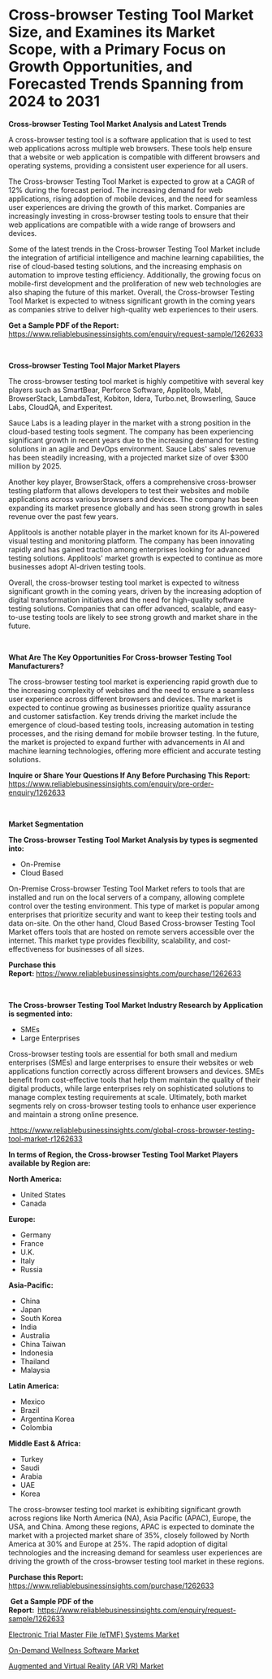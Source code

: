 <p><h1>Cross-browser Testing Tool Market Size, and Examines its Market Scope, with a Primary Focus on Growth Opportunities, and Forecasted Trends Spanning from 2024 to 2031</h1></p><p><strong>Cross-browser Testing Tool Market Analysis and Latest Trends</strong></p>
<p><p>A cross-browser testing tool is a software application that is used to test web applications across multiple web browsers. These tools help ensure that a website or web application is compatible with different browsers and operating systems, providing a consistent user experience for all users.</p><p>The Cross-browser Testing Tool Market is expected to grow at a CAGR of 12% during the forecast period. The increasing demand for web applications, rising adoption of mobile devices, and the need for seamless user experiences are driving the growth of this market. Companies are increasingly investing in cross-browser testing tools to ensure that their web applications are compatible with a wide range of browsers and devices.</p><p>Some of the latest trends in the Cross-browser Testing Tool Market include the integration of artificial intelligence and machine learning capabilities, the rise of cloud-based testing solutions, and the increasing emphasis on automation to improve testing efficiency. Additionally, the growing focus on mobile-first development and the proliferation of new web technologies are also shaping the future of this market. Overall, the Cross-browser Testing Tool Market is expected to witness significant growth in the coming years as companies strive to deliver high-quality web experiences to their users.</p></p>
<p><strong>Get a Sample PDF of the Report:&nbsp;</strong> <a href="https://www.reliablebusinessinsights.com/enquiry/request-sample/1262633">https://www.reliablebusinessinsights.com/enquiry/request-sample/1262633</a></p>
<p>&nbsp;</p>
<p><strong>Cross-browser Testing Tool Major Market Players</strong></p>
<p><p>The cross-browser testing tool market is highly competitive with several key players such as SmartBear, Perforce Software, Applitools, Mabl, BrowserStack, LambdaTest, Kobiton, Idera, Turbo.net, Browserling, Sauce Labs, CloudQA, and Experitest.</p><p>Sauce Labs is a leading player in the market with a strong position in the cloud-based testing tools segment. The company has been experiencing significant growth in recent years due to the increasing demand for testing solutions in an agile and DevOps environment. Sauce Labs' sales revenue has been steadily increasing, with a projected market size of over $300 million by 2025.</p><p>Another key player, BrowserStack, offers a comprehensive cross-browser testing platform that allows developers to test their websites and mobile applications across various browsers and devices. The company has been expanding its market presence globally and has seen strong growth in sales revenue over the past few years.</p><p>Applitools is another notable player in the market known for its AI-powered visual testing and monitoring platform. The company has been innovating rapidly and has gained traction among enterprises looking for advanced testing solutions. Applitools' market growth is expected to continue as more businesses adopt AI-driven testing tools.</p><p>Overall, the cross-browser testing tool market is expected to witness significant growth in the coming years, driven by the increasing adoption of digital transformation initiatives and the need for high-quality software testing solutions. Companies that can offer advanced, scalable, and easy-to-use testing tools are likely to see strong growth and market share in the future.</p></p>
<p>&nbsp;</p>
<p><strong>What Are The Key Opportunities For Cross-browser Testing Tool Manufacturers?</strong></p>
<p><p>The cross-browser testing tool market is experiencing rapid growth due to the increasing complexity of websites and the need to ensure a seamless user experience across different browsers and devices. The market is expected to continue growing as businesses prioritize quality assurance and customer satisfaction. Key trends driving the market include the emergence of cloud-based testing tools, increasing automation in testing processes, and the rising demand for mobile browser testing. In the future, the market is projected to expand further with advancements in AI and machine learning technologies, offering more efficient and accurate testing solutions.</p></p>
<p><strong>Inquire or Share Your Questions If Any Before Purchasing This Report:</strong> <a href="https://www.reliablebusinessinsights.com/enquiry/pre-order-enquiry/1262633">https://www.reliablebusinessinsights.com/enquiry/pre-order-enquiry/1262633</a></p>
<p>&nbsp;</p>
<p><strong>Market Segmentation</strong></p>
<p><strong>The Cross-browser Testing Tool Market Analysis by types is segmented into:</strong></p>
<p><ul><li>On-Premise</li><li>Cloud Based</li></ul></p>
<p><p>On-Premise Cross-browser Testing Tool Market refers to tools that are installed and run on the local servers of a company, allowing complete control over the testing environment. This type of market is popular among enterprises that prioritize security and want to keep their testing tools and data on-site. On the other hand, Cloud Based Cross-browser Testing Tool Market offers tools that are hosted on remote servers accessible over the internet. This market type provides flexibility, scalability, and cost-effectiveness for businesses of all sizes.</p></p>
<p><strong>Purchase this Report:&nbsp;</strong><a href="https://www.reliablebusinessinsights.com/purchase/1262633">https://www.reliablebusinessinsights.com/purchase/1262633</a></p>
<p>&nbsp;</p>
<p><strong>The Cross-browser Testing Tool Market Industry Research by Application is segmented into:</strong></p>
<p><ul><li>SMEs</li><li>Large Enterprises</li></ul></p>
<p><p>Cross-browser testing tools are essential for both small and medium enterprises (SMEs) and large enterprises to ensure their websites or web applications function correctly across different browsers and devices. SMEs benefit from cost-effective tools that help them maintain the quality of their digital products, while large enterprises rely on sophisticated solutions to manage complex testing requirements at scale. Ultimately, both market segments rely on cross-browser testing tools to enhance user experience and maintain a strong online presence.</p></p>
<p><a href="https://www.reliablebusinessinsights.com/global-cross-browser-testing-tool-market-r1262633">&nbsp;https://www.reliablebusinessinsights.com/global-cross-browser-testing-tool-market-r1262633</a></p>
<p><strong>In terms of Region, the Cross-browser Testing Tool Market Players available by Region are:</strong></p>
<p>
    <p> <strong> North America: </strong>
        <ul>
            <li>United States</li>
            <li>Canada</li>
        </ul>
        </p> 
    <p> <strong> Europe: </strong>
        <ul>
            <li>Germany</li>
            <li>France</li>
            <li>U.K.</li>
            <li>Italy</li>
            <li>Russia</li>
        </ul>
        </p> 
    <p> <strong> Asia-Pacific: </strong>
        <ul>
            <li>China</li>
            <li>Japan</li>
            <li>South Korea</li>
            <li>India</li>
            <li>Australia</li>
            <li>China Taiwan</li>
            <li>Indonesia</li>
            <li>Thailand</li>
            <li>Malaysia</li>
        </ul>
        </p> 
    <p> <strong> Latin America: </strong>
        <ul>
            <li>Mexico</li>
            <li>Brazil</li>
            <li>Argentina Korea</li>
            <li>Colombia</li>
        </ul>
        </p> 
    <p> <strong> Middle East & Africa: </strong>
        <ul>
            <li>Turkey</li>
            <li>Saudi</li>
            <li>Arabia</li>
            <li>UAE</li>
            <li>Korea</li>
        </ul>
    </p>
    </p>
<p><p>The cross-browser testing tool market is exhibiting significant growth across regions like North America (NA), Asia Pacific (APAC), Europe, the USA, and China. Among these regions, APAC is expected to dominate the market with a projected market share of 35%, closely followed by North America at 30% and Europe at 25%. The rapid adoption of digital technologies and the increasing demand for seamless user experiences are driving the growth of the cross-browser testing tool market in these regions.</p></p>
<p><strong>Purchase this Report: </strong><a href="https://www.reliablebusinessinsights.com/purchase/1262633">https://www.reliablebusinessinsights.com/purchase/1262633</a></p>
<p>&nbsp;<strong>Get a Sample PDF of the Report:&nbsp;&nbsp;</strong><a href="https://www.reliablebusinessinsights.com/enquiry/request-sample/1262633">https://www.reliablebusinessinsights.com/enquiry/request-sample/1262633</a></p>
<p><strong></strong></p>
<p><p><a href="https://github.com/verajwilson971/Market-Research-Report-List-1/blob/main/electronic-trial-master-file-etmf-systems-market.md">Electronic Trial Master File (eTMF) Systems Market</a></p><p><a href="https://github.com/josephpullman6599/Market-Research-Report-List-1/blob/main/on-demand-wellness-software-market.md">On-Demand Wellness Software Market</a></p><p><a href="https://github.com/jakobeblake56/Market-Research-Report-List-1/blob/main/augmented-and-virtual-reality-ar-vr-market.md">Augmented and Virtual Reality (AR VR) Market</a></p></p>